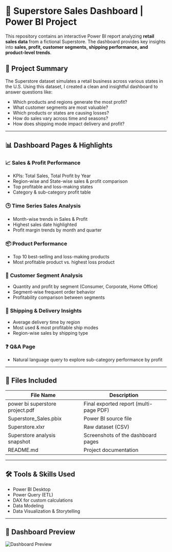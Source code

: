 # 🛒 Superstore Sales Dashboard | Power BI Project

This repository contains an interactive Power BI report analyzing **retail sales data** from a fictional Superstore. The dashboard provides key insights into **sales, profit, customer segments, shipping performance, and product-level trends**.

## 📌 Project Summary

The Superstore dataset simulates a retail business across various states in the U.S. Using this dataset, I created a clean and insightful dashboard to answer questions like:

- Which products and regions generate the most profit?
- What customer segments are most valuable?
- Which products or states are causing losses?
- How do sales vary across time and seasons?
- How does shipping mode impact delivery and profit?

---

## 📊 Dashboard Pages & Highlights

### 📈 **Sales & Profit Performance**
- KPIs: Total Sales, Total Profit by Year
- Region-wise and State-wise sales & profit comparison
- Top profitable and loss-making states
- Category & sub-category profit table

### 🕒 **Time Series Sales Analysis**
- Month-wise trends in Sales & Profit
- Highest sales date highlighted
- Profit margin trends by month and quarter

### 📦 **Product Performance**
- Top 10 best-selling and loss-making products
- Most profitable product vs. highest loss product

### 👥 **Customer Segment Analysis**
- Quantity and profit by segment (Consumer, Corporate, Home Office)
- Segment-wise frequent order behavior
- Profitability comparison between segments

### 🚚 **Shipping & Delivery Insights**
- Average delivery time by region
- Most used & most profitable ship modes
- Region-wise sales by shipping type

### ❓ **Q&A Page**
- Natural language query to explore sub-category performance by profit

---

## 📁 Files Included

| File Name | Description |
|-----------|-------------|
| power bi superstore project.pdf | Final exported report (multi-page PDF) |
| Superstore_Sales.pbix | Power BI source file |
| Superstore.xlxr | Raw dataset (CSV) |
| Superstore analysis snapshot| Screenshots of the dashboard pages |
| README.md | Project documentation |

---

## 🛠 Tools & Skills Used

- Power BI Desktop  
- Power Query (ETL)  
- DAX for custom calculations  
- Data Modeling  
- Data Visualization & Storytelling  

---


## 📸 Dashboard Preview

![Dashboard Preview](images/superstore_dashboard.png)


